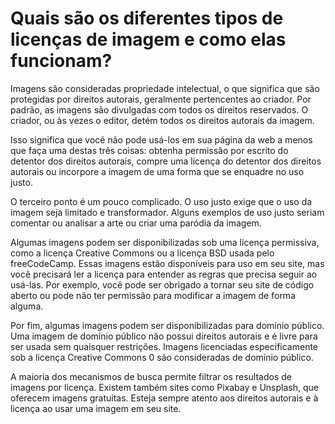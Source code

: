 # Quais são os diferentes tipos de licenças de imagem e como elas funcionam?

Imagens são consideradas propriedade intelectual, o que significa que são protegidas por direitos autorais, geralmente pertencentes ao criador. Por padrão, as imagens são divulgadas com todos os direitos reservados. O criador, ou às vezes o editor, detém todos os direitos autorais da imagem.

Isso significa que você não pode usá-los em sua página da web a menos que faça uma destas três coisas: obtenha permissão por escrito do detentor dos direitos autorais, compre uma licença do detentor dos direitos autorais ou incorpore a imagem de uma forma que se enquadre no uso justo.

O terceiro ponto é um pouco complicado. O uso justo exige que o uso da imagem seja limitado e transformador. Alguns exemplos de uso justo seriam comentar ou analisar a arte ou criar uma paródia da imagem.


Algumas imagens podem ser disponibilizadas sob uma licença permissiva, como a licença Creative Commons ou a licença BSD usada pelo freeCodeCamp. Essas imagens estão disponíveis para uso em seu site, mas você precisará ler a licença para entender as regras que precisa seguir ao usá-las. Por exemplo, você pode ser obrigado a tornar seu site de código aberto ou pode não ter permissão para modificar a imagem de forma alguma.

Por fim, algumas imagens podem ser disponibilizadas para domínio público. Uma imagem de domínio público não possui direitos autorais e é livre para ser usada sem quaisquer restrições. Imagens licenciadas especificamente sob a licença Creative Commons 0 são consideradas de domínio público.

A maioria dos mecanismos de busca permite filtrar os resultados de imagens por licença. Existem também sites como Pixabay e Unsplash, que oferecem imagens gratuitas. Esteja sempre atento aos direitos autorais e à licença ao usar uma imagem em seu site.



